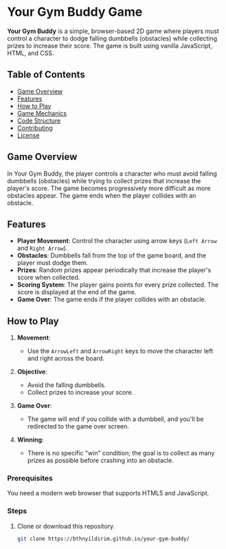 # **Your Gym Buddy Game**

**Your Gym Buddy** is a simple, browser-based 2D game where players must control a character to dodge falling dumbbells (obstacles) while collecting prizes to increase their score. The game is built using vanilla JavaScript, HTML, and CSS.

## **Table of Contents**

- [Game Overview](#game-overview)
- [Features](#features)
- [How to Play](#how-to-play)
- [Game Mechanics](#game-mechanics)
- [Code Structure](#code-structure)
- [Contributing](#contributing)
- [License](#license)

## **Game Overview**

In Your Gym Buddy, the player controls a character who must avoid falling dumbbells (obstacles) while trying to collect prizes that increase the player's score. The game becomes progressively more difficult as more obstacles appear. The game ends when the player collides with an obstacle.

## **Features**

- **Player Movement**: Control the character using arrow keys (`Left Arrow` and `Right Arrow`).
- **Obstacles**: Dumbbells fall from the top of the game board, and the player must dodge them.
- **Prizes**: Random prizes appear periodically that increase the player's score when collected.
- **Scoring System**: The player gains points for every prize collected. The score is displayed at the end of the game.
- **Game Over**: The game ends if the player collides with an obstacle.

## **How to Play**

1. **Movement**:
   - Use the `ArrowLeft` and `ArrowRight` keys to move the character left and right across the board.
2. **Objective**:

   - Avoid the falling dumbbells.
   - Collect prizes to increase your score.

3. **Game Over**:

   - The game will end if you collide with a dumbbell, and you'll be redirected to the game over screen.

4. **Winning**:
   - There is no specific "win" condition; the goal is to collect as many prizes as possible before crashing into an obstacle.

### Prerequisites

You need a modern web browser that supports HTML5 and JavaScript.

### Steps

1. Clone or download this repository.

   ```bash
   git clone https://bthnyildirim.github.io/your-gym-buddy/
   ```
